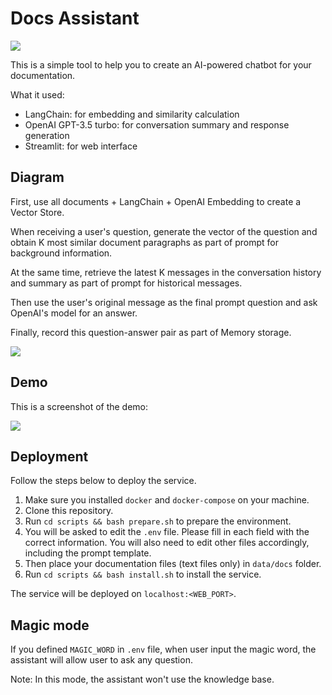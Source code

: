 # Docs Assistant

[![](https://img.shields.io/github/actions/workflow/status/prcore/assistant/main.yml?label=Docker%20compose%20service)](https://github.com/prcore/assistant/actions/workflows/main.yml)

This is a simple tool to help you to create an AI-powered chatbot for your documentation.

What it used:

- LangChain: for embedding and similarity calculation
- OpenAI GPT-3.5 turbo: for conversation summary and response generation
- Streamlit: for web interface

## Diagram

First, use all documents + LangChain + OpenAI Embedding to create a Vector Store.

When receiving a user's question, generate the vector of the question and obtain K most similar document paragraphs as part of prompt for background information.

At the same time, retrieve the latest K messages in the conversation history and summary as part of prompt for historical messages.

Then use the user's original message as the final prompt question and ask OpenAI's model for an answer.

Finally, record this question-answer pair as part of Memory storage.

![](https://i.imgur.com/AtUkJnC.png)

## Demo

This is a screenshot of the demo:

![](https://i.imgur.com/yTXOoVJ.png)

## Deployment

Follow the steps below to deploy the service.

1. Make sure you installed `docker` and `docker-compose` on your machine.
2. Clone this repository.
3. Run `cd scripts && bash prepare.sh` to prepare the environment. 
4. You will be asked to edit the `.env` file. Please fill in each field with the correct information. You will also need to edit other files accordingly, including the prompt template.
5. Then place your documentation files (text files only) in `data/docs` folder.
6. Run `cd scripts && bash install.sh` to install the service.

The service will be deployed on `localhost:<WEB_PORT>`.

## Magic mode

If you defined `MAGIC_WORD` in `.env` file, when user input the magic word,
the assistant will allow user to ask any question. 

Note: In this mode, the assistant won't use the knowledge base.
